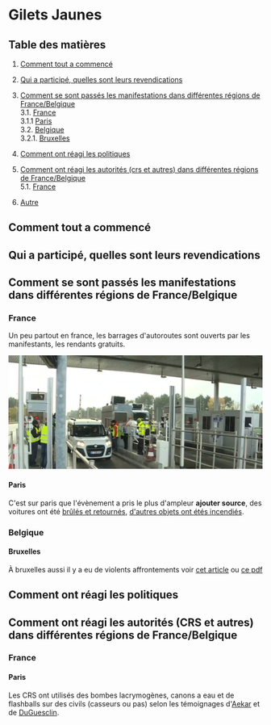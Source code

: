 # Gilets Jaunes

## Table des matières

1. [Comment tout a commencé](#Comment-tout-a-commencé)
2. [Qui a participé, quelles sont leurs revendications](#Qui-a-participé-quelles-sont-leurs-revendications)
3. [Comment se sont passés les manifestations dans différentes régions de France/Belgique](#Comment)  
3.1. [France](#France)  
3.1.1 [Paris](#Paris)  
3.2. [Belgique](#Belgique)  
3.2.1. [Bruxelles](#Bruxelles)
4. [Comment ont réagi les politiques](#Politique)  
5. [Comment ont réagi les autorités (crs et autres) dans différentes régions de France/Belgique](#Autorités)  
5.1. [France](#France)  

6. [Autre](#Autre)  

## Comment tout a commencé



## Qui a participé, quelles sont leurs revendications



## Comment se sont passés les manifestations dans différentes régions de France/Belgique


### France

Un peu partout en france, les barrages d'autoroutes sont ouverts par les manifestants, les rendants gratuits.

![barrage d'autoroute ouvert](https://raw.githubusercontent.com/BerzerkerAvn/ArchiveAvn/master/Gilets_Jaunes/photos/019.jpg)

#### Paris

C'est sur paris que l'évènement a pris le plus d'ampleur **ajouter source**, des voitures ont été [brûlés et retournés](photos/035.png), [d'autres objets ont étés incendiés](photos/032.png).

### Belgique

#### Bruxelles

À bruxelles aussi il y a eu de violents affrontements voir [cet article](https://www.rtl.be/info/regions/bruxelles/direct-gilets-jaunes-a-bruxelles-nous-sommes-a-arts-loi--1081254.aspx) ou [ce pdf](https://github.com/BerzerkerAvn/ArchiveAvn/blob/master/Gilets_Jaunes/sources/www-rtl-be-info-regions-bruxelles-direct-gilets-jaunes-a-bruxelles-nous-sommes-a-arts-loi--1081254-aspx.pdf)

## Comment ont réagi les politiques



## Comment ont réagi les autorités (CRS et autres) dans différentes régions de France/Belgique

### France

#### Paris

Les CRS ont utilisés des bombes lacrymogènes, canons a eau et de flashballs sur des civils (casseurs ou pas) selon les témoignages d'[Aekar](https://github.com/BerzerkerAvn/ArchiveAvn/blob/master/Gilets_Jaunes/t%C3%A9moignages.md#aekar) et de [DuGuesclin](https://github.com/BerzerkerAvn/ArchiveAvn/blob/master/Gilets_Jaunes/t%C3%A9moignages.md#DuGuesclin).
